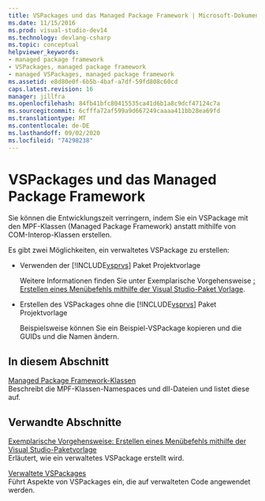 ```yaml
---
title: VSPackages und das Managed Package Framework | Microsoft-Dokumentation
ms.date: 11/15/2016
ms.prod: visual-studio-dev14
ms.technology: devlang-csharp
ms.topic: conceptual
helpviewer_keywords:
- managed package framework
- VSPackages, managed package framework
- managed VSPackages, managed package framework
ms.assetid: e8d80e0f-6b5b-4baf-a7df-59fd808c60cd
caps.latest.revision: 16
manager: jillfra
ms.openlocfilehash: 84fb41bfc80415535ca41d6b1a8c9dcf47124c7a
ms.sourcegitcommit: 6cfffa72af599a9d667249caaaa411bb28ea69fd
ms.translationtype: MT
ms.contentlocale: de-DE
ms.lasthandoff: 09/02/2020
ms.locfileid: "74298238"
---
```

# <a name="vspackages-and-the-managed-package-framework"></a>VSPackages und das Managed Package Framework
Sie können die Entwicklungszeit verringern, indem Sie ein VSPackage mit den MPF-Klassen (Managed Package Framework) anstatt mithilfe von COM-Interop-Klassen erstellen.  
  
 Es gibt zwei Möglichkeiten, ein verwaltetes VSPackage zu erstellen:  
  
- Verwenden der [!INCLUDE[vsprvs](../includes/vsprvs-md.md)] Paket Projektvorlage  
  
     Weitere Informationen finden Sie unter Exemplarische Vorgehensweise [: Erstellen eines Menübefehls mithilfe der Visual Studio-Paket Vorlage](https://msdn.microsoft.com/library/1985fa7d-aad4-4866-b356-a125b6a246de).  
  
- Erstellen des VSPackages ohne die [!INCLUDE[vsprvs](../includes/vsprvs-md.md)] Paket Projektvorlage  
  
     Beispielsweise können Sie ein Beispiel-VSPackage kopieren und die GUIDs und die Namen ändern. 
  
## <a name="in-this-section"></a>In diesem Abschnitt  
 [Managed Package Framework-Klassen](../misc/managed-package-framework-classes.md)  
 Beschreibt die MPF-Klassen-Namespaces und dll-Dateien und listet diese auf.  
  
## <a name="related-sections"></a>Verwandte Abschnitte  
 [Exemplarische Vorgehensweise: Erstellen eines Menübefehls mithilfe der Visual Studio-Paketvorlage](https://msdn.microsoft.com/library/1985fa7d-aad4-4866-b356-a125b6a246de)  
 Erläutert, wie ein verwaltetes VSPackage erstellt wird.  
  
 [Verwaltete VSPackages](../misc/managed-vspackages.md)  
 Führt Aspekte von VSPackages ein, die auf verwalteten Code angewendet werden.